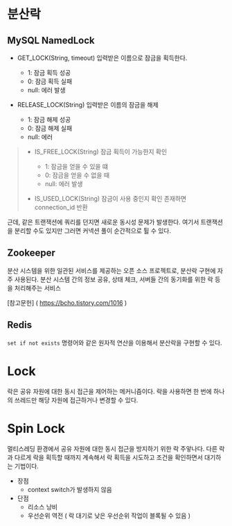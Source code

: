 # 분산락

## MySQL NamedLock

- GET_LOCK(String, timeout)
입력받은 이름으로 잠금을 획득한다. 
  - 1: 잠금 획득 성공
  - 0: 잠금 획득 실패
  - null: 에러 발생

- RELEASE_LOCK(String)
입력받은 이름의 잠금을 해제
  - 1: 잠금 해제 성공
  - 0: 잠금 해제 실패
  - null: 에러

>
> - IS_FREE_LOCK(String)
> 잠금 획득이 가능한지 확인
>   - 1: 잠금을 얻을 수 있을 떄
>   - 0: 잠금을 얻을 수 없을 때
>   - null: 에러 발생
> 
> - IS_USED_LOCK(String)
> 잠금이 사용 중인지 확인
> 존재하면 connection_id 반환


근데, 같은 트랜잭션에 쿼리를 던지면 새로운 동시성 문제가 발생한다.
여기서 트랜잭션을 분리할 수도 있지만 그러면 커넥션 풀이 순간적으로 튈 수 있다.

## Zookeeper
분산 시스템을 위한 일관된 서비스를 제공하는 오픈 소스 프로젝트로, 분산락 구현에 자주 사용된다.
분산 시스템 간의 정보 공유, 상태 체크, 서버들 간의 동기화를 위한 락 등을 처리해주는 서비스

[참고문헌] ( https://bcho.tistory.com/1016 )


## Redis
`set if not exists` 명령어와 같은 원자적 연산을 이용해서 분산락을 구현할 수 있다.


# Lock
락은 공유 자원에 대한 동시 접근을 제어하는 메커니즘이다. 락을 사용하면 한 번에 하나의 쓰레드만 해당 자원에 접근하거나 변경할 수 있다.


# Spin Lock
멀티스레딩 환경에서 공유 자원에 대한 동시 접근을 방지하기 위한 락 주앟나다.
다른 락과 다르게 락을 획득할 때까지 계속해서 락 획득을 시도하고 조건을 확인하면서 대기하는 기법이다.

- 장점
  - context switch가 발생하지 않음
- 단점
  - 리소스 낭비
  - 우선순위 역전 ( 락 대기로 낮은 우선순위 작업이 블록될 수 있음 )
